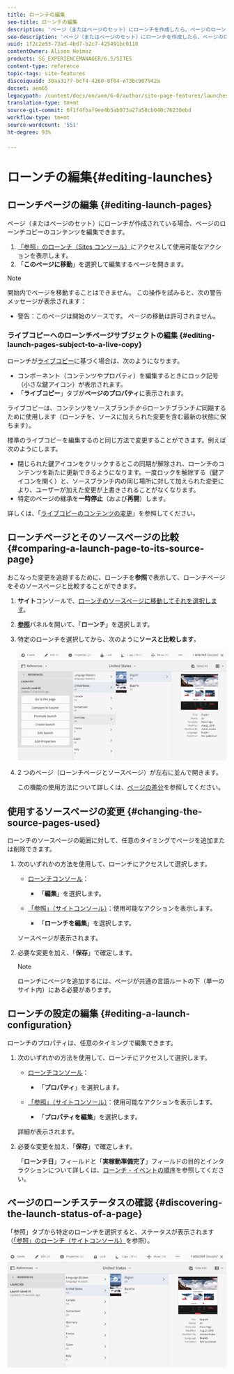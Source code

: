```yaml
---
title: ローンチの編集
seo-title: ローンチの編集
description: 'ページ（またはページのセット）にローンチを作成したら、ページのローンチコピーのコンテンツを編集できます。 '
seo-description: 'ページ（またはページのセット）にローンチを作成したら、ページのローンチコピーのコンテンツを編集できます。 '
uuid: 1f2c2e53-73a3-4bd7-b2c7-425491bc0118
contentOwner: Alison Heimoz
products: SG_EXPERIENCEMANAGER/6.5/SITES
content-type: reference
topic-tags: site-features
discoiquuid: 30aa3177-bcf4-4260-8f64-e73bc907942a
docset: aem65
legacypath: /content/docs/en/aem/6-0/author/site-page-features/launches
translation-type: tm+mt
source-git-commit: 6f1f4fbaf9ee4b5ab073a27a58cb040c76230ebd
workflow-type: tm+mt
source-wordcount: '551'
ht-degree: 93%

---
```



# ローンチの編集{#editing-launches}

## ローンチページの編集 {#editing-launch-pages}

ページ（またはページのセット）にローンチが作成されている場合、ページのローンチコピーのコンテンツを編集できます。

1. [「参照」のローンチ（Sites コンソール）](/help/sites-authoring/launches.md#launches-in-references-sites-console)にアクセスして使用可能なアクションを表示します。
1. 「**このページに移動**」を選択して編集するページを開きます。

>[!NOTE]
>
>開始内でページを移動することはできません。 この操作を試みると、次の警告メッセージが表示されます：
>
>* 警告：このページは開始のソースです。 ページの移動は許可されません。


### ライブコピーへのローンチページサブジェクトの編集 {#editing-launch-pages-subject-to-a-live-copy}

ローンチが[ライブコピー](/help/sites-administering/msm.md)に基づく場合は、次のようになります。

* コンポーネント（コンテンツやプロパティ）を編集するときにロック記号（小さな鍵アイコン）が表示されます。
* 「**ライブコピー**」タブが&#x200B;**ページのプロパティ**&#x200B;に表示されます。

ライブコピーは、コンテンツをソースブランチ&#x200B;*から*&#x200B;ローンチブランチ&#x200B;*に*&#x200B;同期するために使用します（ローンチを、ソースに加えられた変更を含む最新の状態に保ちます）。

標準のライブコピーを編集するのと同じ方法で変更することができます。例えば次のようにします。

* 閉じられた鍵アイコンをクリックするとこの同期が解除され、ローンチのコンテンツを新たに更新できるようになります。一度ロックを解除する（鍵アイコンを開く）と、ソースブランチ内の同じ場所に対して加えられた変更により、ユーザーが加えた変更が上書きされることがなくなります。
* 特定のページの継承を&#x200B;**一時停止**（および&#x200B;**再開**）します。

詳しくは、「[ライブコピーのコンテンツの変更](/help/sites-administering/msm-livecopy.md#changing-live-copy-content)」を参照してください。

## ローンチページとそのソースページの比較 {#comparing-a-launch-page-to-its-source-page}

おこなった変更を追跡するために、ローンチを&#x200B;**参照**&#x200B;で表示して、ローンチページをそのソースページと比較することができます。

1. **サイト**&#x200B;コンソールで、[ローンチのソースページに移動してそれを選択します](/help/sites-authoring/basic-handling.md#viewingandselectingyourresources)。
1. **[参照](/help/sites-authoring/basic-handling.md#references)**&#x200B;パネルを開いて、「**ローンチ**」を選択します。
1. 特定のローンチを選択してから、次のように&#x200B;**ソースと比較します**。

   ![screen-shot_2019-03-05at121952](assets/screen-shot_2019-03-05at121952.png)

1. 2 つのページ（ローンチページとソースページ）が左右に並んで開きます。

   この機能の使用方法について詳しくは、[ページの差分](/help/sites-authoring/page-diff.md)を参照してください。

## 使用するソースページの変更 {#changing-the-source-pages-used}

ローンチのソースページの範囲に対して、任意のタイミングでページを追加または削除できます。

1. 次のいずれかの方法を使用して、ローンチにアクセスして選択します。

   * [ローンチコンソール](/help/sites-authoring/launches.md#the-launches-console)：

      * 「**編集**」を選択します。
   * [「参照」（サイトコンソール）](/help/sites-authoring/launches.md#launches-in-references-sites-console)：使用可能なアクションを表示します。

      * 「**ローンチを編集**」を選択します。

   ソースページが表示されます。

1. 必要な変更を加え、「**保存**」で確定します。

   >[!NOTE]
   >
   >ローンチにページを追加するには、ページが共通の言語ルートの下（単一のサイト内）にある必要があります。

## ローンチの設定の編集  {#editing-a-launch-configuration}

ローンチのプロパティは、任意のタイミングで編集できます。

1. 次のいずれかの方法を使用して、ローンチにアクセスして選択します。

   * [ローンチコンソール](/help/sites-authoring/launches.md#the-launches-console)：

      * 「**プロパティ**」を選択します。
   * [「参照」（サイトコンソール）](/help/sites-authoring/launches.md#launches-in-references-sites-console)：使用可能なアクションを表示します。

      * 「**プロパティを編集**」を選択します。

   詳細が表示されます。

1. 必要な変更を加え、「**保存**」で確定します。

   「**ローンチ日**」フィールドと「**実稼動準備完了**」フィールドの目的とインタラクションについて詳しくは、[ローンチ - イベントの順序](/help/sites-authoring/launches.md#launches-the-order-of-events)を参照してください。

## ページのローンチステータスの確認  {#discovering-the-launch-status-of-a-page}

「参照」タブから特定のローンチを選択すると、ステータスが表示されます（[「参照」のローンチ（サイトコンソール）](/help/sites-authoring/launches.md#launches-in-references-sites-console)を参照）。

![screen-shot_2019-03-05at121901](assets/screen-shot_2019-03-05at121901.png)
